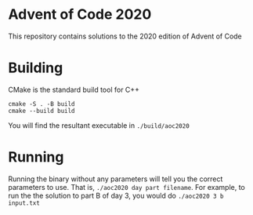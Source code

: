 # Advent of Code 2020

This repository contains solutions to the 2020 edition of Advent of Code

# Building

CMake is the standard build tool for C++
```
cmake -S . -B build
cmake --build build
```
You will find the resultant executable in `./build/aoc2020`

# Running

Running the binary without any parameters will tell you the correct parameters to use. That is, `./aoc2020 day part filename`. For example, to run the the solution to part B of day 3, you would do `./aoc2020 3 b input.txt`
